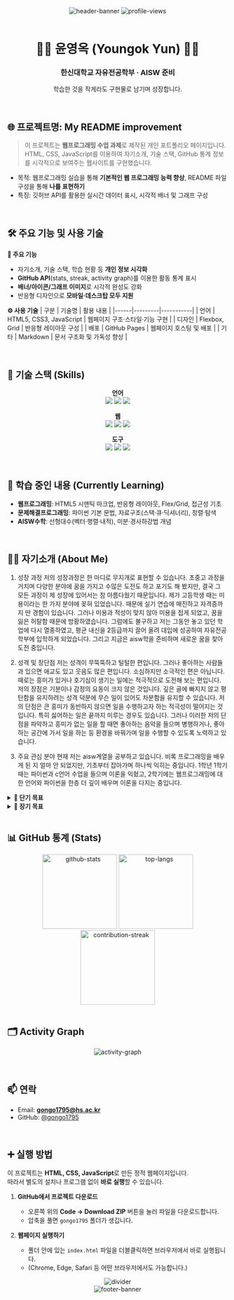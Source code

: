 <!-- ========================= HEADER ========================= -->
<div align="center">

  <!-- 제목 배너 -->
  <img src="https://capsule-render.vercel.app/api?type=slice&color=0:4682B4,100:AFEEEE&height=200&section=header&text=안녕하세요!👋&fontSize=70&animation=fadeIn" alt="header-banner" />

  <!-- 조회수 -->
  <img src="https://komarev.com/ghpvc/?username=gongo1795&label=Profile%20views&color=0ca4a5&style=flat" alt="profile-views" />
</div>

<br>

<!-- ========================= 이름/소개 ========================= -->
<div align="center">
  
# 👩‍💻 윤영옥 (Youngok Yun) 👩‍💻
### 한신대학교 자유전공학부 · AISW 준비

학습한 것을 작게라도 구현물로 남기며 성장합니다.

</div>

<br>

<!-- ========================= ① 프로젝트 제목 및 목적 ========================= -->
## 🌐 프로젝트명: My README improvement

> 이 프로젝트는 **웹프로그래밍 수업 과제**로 제작된 개인 포트폴리오 페이지입니다.  
> HTML, CSS, JavaScript를 이용하여 자기소개, 기술 스택, GitHub 통계 정보를 시각적으로 보여주는 웹사이트를 구현했습니다.

- 목적: 웹프로그래밍 실습을 통해 **기본적인 웹 프로그래밍 능력 향상**, README 파일 구성을 통해 **나를 표현하기**
- 특징: 깃허브 API를 활용한 실시간 데이터 표시, 시각적 배너 및 그래프 구성  

<br>

<!-- ========================= ② 주요 기능 및 사용 기술 ========================= -->
## 🛠 주요 기능 및 사용 기술

**🧩 주요 기능**
- 자기소개, 기술 스택, 학습 현황 등 **개인 정보 시각화**
- **GitHub API**(stats, streak, activity graph)를 이용한 활동 통계 표시
- **배너/아이콘/그래프 이미지**로 시각적 완성도 강화
- 반응형 디자인으로 **모바일·데스크탑 모두 지원**

**⚙️ 사용 기술**
| 구분 | 기술명 | 활용 내용 |
|------|---------|-----------|
| 언어 | HTML5, CSS3, JavaScript | 웹페이지 구조·스타일·기능 구현 |
| 디자인 | Flexbox, Grid | 반응형 레이아웃 구성 |
| 배포 | GitHub Pages | 웹페이지 호스팅 및 배포 |
| 기타 | Markdown | 문서 구조화 및 가독성 향상 |

<br>

<!-- ========================= 기술 스택 ========================= -->
## 🚀 기술 스택 (Skills)
<div align="center">

**언어**  
<img src="https://img.shields.io/badge/Python-3776AB?style=for-the-badge&logo=python&logoColor=white">
<img src="https://img.shields.io/badge/Java-007396?style=for-the-badge&logo=openjdk&logoColor=white">
<img src="https://img.shields.io/badge/C-A8B9CC?style=for-the-badge&logo=c&logoColor=white">

**웹**  
<img src="https://img.shields.io/badge/HTML5-E34F26?style=for-the-badge&logo=html5&logoColor=white">
<img src="https://img.shields.io/badge/CSS3-1572B6?style=for-the-badge&logo=css3&logoColor=white">
<img src="https://img.shields.io/badge/JavaScript-323330?style=for-the-badge&logo=javascript&logoColor=F7DF1E">

**도구**  
<img src="https://img.shields.io/badge/Git-F05032?style=for-the-badge&logo=git&logoColor=white">
<img src="https://img.shields.io/badge/GitHub-000000?style=for-the-badge&logo=github&logoColor=white">
<img src="https://img.shields.io/badge/VSCode-007ACC?style=for-the-badge&logo=visualstudiocode&logoColor=white">

</div>

<br>

<!-- ========================= 학습 중인 내용 ========================= -->
## 🌱 학습 중인 내용 (Currently Learning)
- **웹프로그래밍**: HTML5 시맨틱 마크업, 반응형 레이아웃, Flex/Grid, 접근성 기초
- **문제해결프로그래밍**: 파이썬 기본 문법, 자료구조(스택·큐·딕셔너리), 정렬·탐색
- **AISW수학**: 선형대수(벡터·행렬·내적), 미분·경사하강법 개념

<br>

<!-- ========================= 자기소개 ========================= -->
## 👨‍💻 자기소개 (About Me)
1. 성장 과정
저의 성장과정은 한 마디로 무지개로 표현할 수 있습니다. 초중고 과정을 거치며 다양한 분야에 꿈을 가지고 수많은 도전도 하고 포기도 해 봤지만, 결국 그 모든 과정이 제 성장에 있어서는 참 아름다웠기 때문입니다. 제가 고등학생 때는 미용이라는 한 가지 분야에 꽂혀 있었습니다. 때문에 실기 연습에 매진하고 자격증까지 딴 경험이 있습니다. 그러나 미용과 적성이 맞지 않아 미용을 접게 되었고, 꿈을 잃은 허탈함 때문에 방황하였습니다. 그럼에도 불구하고 저는 그동안 놓고 있던 학업에 다시 열중하였고, 평균 내신을 2등급까지 끌어 올려 대입에 성공하여 자유전공학부에 입학하게 되었습니다. 그리고 지금은 aisw학을 준비하며 새로운 꿈을 찾아 도전 중입니다.

2. 성격 및 장단점
저는 성격이 무뚝뚝하고 털털한 편입니다. 그러나 좋아하는 사람들과 있으면 애교도 있고 웃음도 많은 편입니다. 소심하지만 소극적인 편은 아닙니다. 때로는 흥미가 있거나 호기심이 생기는 일에는 적극적으로 도전해 보는 편입니다. 저의 장점은 기분이나 감정의 요동이 크지 않은 것입니다. 깊은 골에 빠지지 않고 평탄함을 유지하려는 성격 덕분에 무슨 일이 있어도 차분함을 유지할 수 있습니다. 저의 단점은 큰 흥미가 동반하지 않으면 일을 수행하고자 하는 적극성이 떨어지는 것입니다. 특히 싫어하는 일은 끝까지 미루는 경우도 있습니다. 그러나 이러한 저의 단점을 파악하고 흥미가 없는 일을 할 때면 좋아하는 음악을 들으며 병행하거나, 좋아하는 공간에 가서 일을 하는 등 환경을 바꿔가며 일을 수행할 수 있도록 노력하고 있습니다.

3. 주요 관심 분야
현재 저는 aisw계열을 공부하고 있습니다. 비록 프로그래밍을 배우게 된 지 얼마 안 되었지만, 기초부터 잡아가며 하나씩 익히는 중입니다. 1학년 1학기 때는 파이썬과 c언어 수업을 들으며 이론을 익혔고, 2학기에는 웹프로그래밍에 대한 언어와 파이썬을 한층 더 깊이 배우며 이론을 다지는 중입니다.

<details>
  <summary><b>🎯 단기 목표</b></summary>

- 주 3회 커밋  
- 매주 1개 이슈/PR 정리  
- 한 달에 1번 책 읽기  

</details>

<details>
  <summary><b>🎯 장기 목표</b></summary>

- 컴퓨터 활용 능력 1급  
- 정보 처리 기사  
- 토익 800점 이상  

</details>

<br>

<!-- ========================= GitHub 통계 ========================= -->
## 📊 GitHub 통계 (Stats)
<div align="center">

<img src="https://github-readme-stats.vercel.app/api?username=gongo1795&show_icons=true&theme=default&rank_icon=percentile" height="170" alt="github-stats" />
<img src="https://github-readme-stats.vercel.app/api/top-langs/?username=gongo1795&layout=compact" height="170" alt="top-langs" />
<br/>
<img src="https://streak-stats.demolab.com?user=gongo1795" height="170" alt="contribution-streak" />

</div>

<br>

<!-- ========================= Activity Graph ========================= -->
## 🗂️ Activity Graph
<p align="center">
  <img src="https://github-readme-activity-graph.vercel.app/graph?username=gongo1795&area=true&hide_border=true" alt="activity-graph" />
</p>

<br>

<!-- ========================= 연락 ========================= -->
## 📫 연락
- Email: **gongo1795@hs.ac.kr**  
- GitHub: [@gongo1795](https://github.com/gongo1795)

<br>

<!-- ========================= 실행(또는 배포) 방법 ========================= -->
## ➕ 실행 방법

이 프로젝트는 **HTML, CSS, JavaScript**로 만든 정적 웹페이지입니다.  
따라서 별도의 설치나 프로그램 없이 **바로 실행**할 수 있습니다.

1. **GitHub에서 프로젝트 다운로드**
   - 오른쪽 위의 **Code → Download ZIP** 버튼을 눌러 파일을 다운로드합니다.  
   - 압축을 풀면 `gongo1795` 폴더가 생깁니다.

2. **웹페이지 실행하기**
   - 폴더 안에 있는 `index.html` 파일을 더블클릭하면 브라우저에서 바로 실행됩니다.  
   - (Chrome, Edge, Safari 등 어떤 브라우저에서도 가능합니다.)



<!-- ========================= Footer ========================= -->
<div align="center">
  <img src="https://capsule-render.vercel.app/api?type=rect&color=AFEEEE&height=2&section=footer" alt="divider" />
  <br>
  <img src="https://capsule-render.vercel.app/api?type=slice&color=0:4682B4,100:AFEEEE&height=100&section=footer" alt="footer-banner" />
</div>
